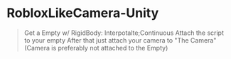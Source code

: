 # RobloxLikeCamera-Unity
> Get a Empty w/ RigidBody: Interpotalte;Continuous
> Attach the script to your empty
> After that just attach your camera to "The Camera" (Camera is preferably not attached to the Empty)
